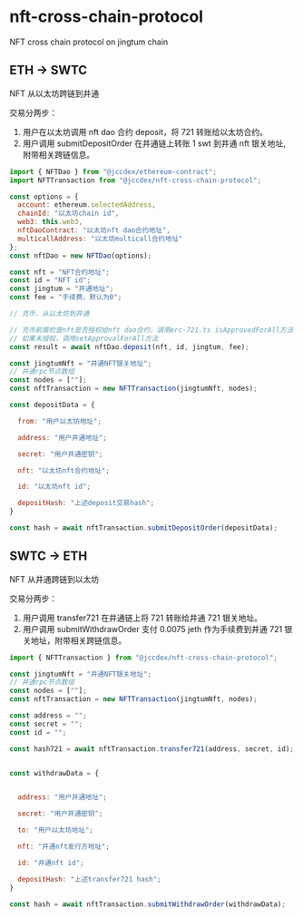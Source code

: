 # nft-cross-chain-protocol

NFT cross chain protocol on jingtum chain

## ETH -> SWTC

NFT 从以太坊跨链到井通

交易分两步：

1. 用户在以太坊调用 nft dao 合约 deposit，将 721 转账给以太坊合约。
2. 用户调用 submitDepositOrder 在井通链上转账 1 swt 到井通 nft 银关地址, 附带相关跨链信息。

```javascript
import { NFTDao } from "@jccdex/ethereum-contract";
import NFTTransaction from "@jccdex/nft-cross-chain-protocol";

const options = {
  account: ethereum.selectedAddress,
  chainId: "以太坊chain id",
  web3: this.web3,
  nftDaoContract: "以太坊nft dao合约地址",
  multicallAddress: "以太坊multicall合约地址"
};
const nftDao = new NFTDao(options);

const nft = "NFT合约地址";
const id = "NFT id";
const jingtum = "井通地址";
const fee = "手续费，默认为0";

// 充币，从以太坊到井通

// 充币前需检查nft是否授权给nft dao合约，调用erc-721.ts isApprovedForAll方法
// 如果未授权，调用setApprovalForAll方法
const result = await nftDao.deposit(nft, id, jingtum, fee);

const jingtumNft = "井通NFT银关地址";
// 井通rpc节点数组
const nodes = [""];
const nftTransaction = new NFTTransaction(jingtumNft, nodes);

const depositData = {

  from: "用户以太坊地址";

  address: "用户井通地址";

  secret: "用户井通密钥";

  nft: "以太坊nft合约地址";

  id: "以太坊nft id";

  depositHash: "上述deposit交易hash";
}

const hash = await nftTransaction.submitDepositOrder(depositData);


```

## SWTC -> ETH

NFT 从井通跨链到以太坊

交易分两步：

1. 用户调用 transfer721 在井通链上将 721 转账给井通 721 银关地址。
2. 用户调用 submitWithdrawOrder 支付 0.0075 jeth 作为手续费到井通 721 银关地址，附带相关跨链信息。

```javascript
import { NFTTransaction } from "@jccdex/nft-cross-chain-protocol";

const jingtumNft = "井通NFT银关地址";
// 井通rpc节点数组
const nodes = [""];
const nftTransaction = new NFTTransaction(jingtumNft, nodes);

const address = "";
const secret = "";
const id = "";

const hash721 = await nftTransaction.transfer721(address, secret, id);


const withdrawData = {


  address: "用户井通地址";

  secret: "用户井通密钥";

  to: "用户以太坊地址";

  nft: "井通nft发行方地址";

  id: "井通nft id";

  depositHash: "上述transfer721 hash";
}

const hash = await nftTransaction.submitWithdrawOrder(withdrawData);


```
